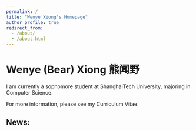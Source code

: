 ```yaml
---
permalink: /
title: "Wenye Xiong's Homepage"
author_profile: true
redirect_from: 
  - /about/
  - /about.html
---
```


# Wenye (Bear) Xiong  熊闻野
I am currently a sophomore student at ShanghaiTech University, majoring in Computer Science.

For more information, please see my Curriculum Vitae.

## News:

